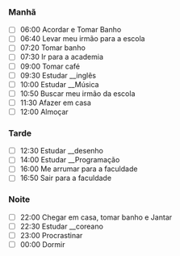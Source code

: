 ### Manhã

- [ ] 06:00 Acordar e Tomar Banho
- [ ] 06:40 Levar meu irmão para a escola
- [ ] 07:20 Tomar banho
- [ ] 07:30 Ir para a academia
- [ ] 09:00 Tomar café
- [ ] 09:30 Estudar __inglês
- [ ] 10:00 Estudar __Música
- [ ] 10:50 Buscar meu irmão da escola
- [ ] 11:30 Afazer em casa
- [ ] 12:00 Almoçar
### Tarde

- [ ] 12:30 Estudar __desenho
- [ ] 14:00 Estudar __Programação
- [ ] 16:00 Me arrumar para a faculdade
- [ ] 16:50 Sair para a faculdade
### Noite

- [ ] 22:00 Chegar em casa, tomar banho e Jantar
- [ ] 22:30 Estudar __coreano
- [ ] 23:00 Procrastinar
- [ ] 00:00 Dormir